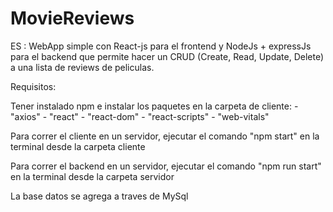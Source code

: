 # MovieReviews

ES : WebApp simple con React-js para el frontend y NodeJs + expressJs para el backend que permite hacer un CRUD (Create, Read, Update, Delete)
a una lista de reviews de peliculas.

Requisitos:

  Tener instalado npm e instalar los paquetes en la carpeta de cliente: 
      - "axios"
      - "react"
      - "react-dom"
      - "react-scripts"
      - "web-vitals"
      
 Para correr el cliente en un servidor, ejecutar el comando "npm start" en la terminal desde la carpeta cliente
 
 Para correr el backend en un servidor, ejecutar el comando "npm run start" en la terminal desde la carpeta servidor
 
 La base datos se agrega a traves de MySql
